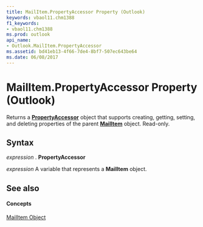 ```yaml
---
title: MailItem.PropertyAccessor Property (Outlook)
keywords: vbaol11.chm1388
f1_keywords:
- vbaol11.chm1388
ms.prod: outlook
api_name:
- Outlook.MailItem.PropertyAccessor
ms.assetid: bd41eb13-4f66-7de4-8bf7-507ec643be64
ms.date: 06/08/2017
---
```



# MailItem.PropertyAccessor Property (Outlook)

Returns a **[PropertyAccessor](propertyaccessor-object-outlook.md)** object that supports creating, getting, setting, and deleting properties of the parent **[MailItem](mailitem-object-outlook.md)** object. Read-only.


## Syntax

 _expression_ . **PropertyAccessor**

 _expression_ A variable that represents a **MailItem** object.


## See also


#### Concepts


[MailItem Object](mailitem-object-outlook.md)

